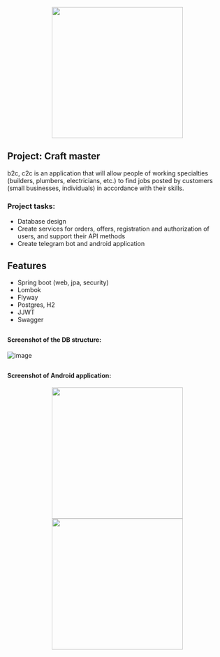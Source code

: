 <p align="center">
        <img src="https://user-images.githubusercontent.com/51756264/139077865-2a1f1659-79f7-409a-9688-628da6340b54.png" width="300"/>
</p>

## Project: Craft master

b2c, c2c is an application that will allow people of working specialties (builders, plumbers, electricians, etc.) to find jobs posted by customers (small businesses, individuals) in accordance with their skills.

### Project tasks:
- Database design
- Create services for orders, offers, registration and authorization of users, and support their API methods
- Create telegram bot and android application


## Features
- Spring boot (web, jpa, security)
- Lombok
- Flyway
- Postgres, H2
- JJWT
- Swagger

##
#### Screenshot of the DB structure:
![image](https://user-images.githubusercontent.com/51756264/139078185-6791e7b6-cbcd-440e-bdd4-e31561ac26c4.png)

##
#### Screenshot of Android application:
<p align="center">
    <img src="https://user-images.githubusercontent.com/51756264/139081373-4cbd8e30-78a1-47af-bd30-aa16bd5895d6.gif" width="300"/>
    <br>
    <img src="https://user-images.githubusercontent.com/51756264/139079534-9d7e5197-3a83-4a61-a6b5-e2850f804c9b.jpg" width="300"/>
</p>



